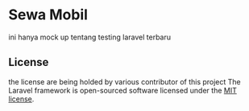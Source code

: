 # Sewa Mobil
ini hanya mock up tentang testing laravel terbaru

## License
the license are being holded by various contributor of this project
The Laravel framework is open-sourced software licensed under the [MIT license](https://opensource.org/licenses/MIT).
